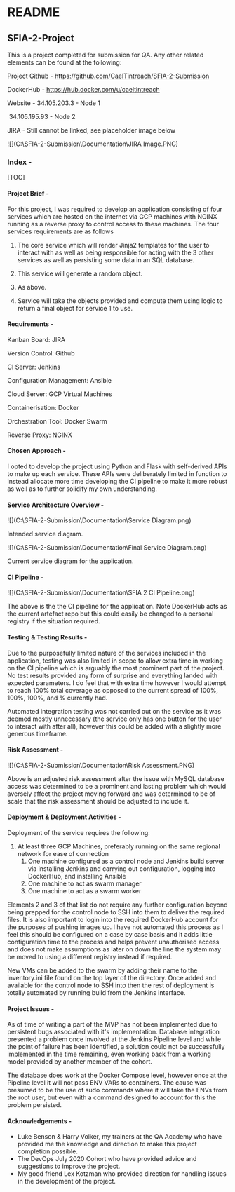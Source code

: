 # README

## SFIA-2-Project

This is a project completed for submission for QA. Any other related elements can be found at the following:

Project Github - https://github.com/CaelTintreach/SFIA-2-Submission

DockerHub - https://hub.docker.com/u/caeltintreach

Website - 34.105.203.3 - Node 1

​				 34.105.195.93 - Node 2

JIRA - Still cannot be linked, see placeholder image below

![](C:\SFIA-2-Submission\Documentation\JIRA Image.PNG)

### Index -

[TOC]

#### Project Brief -

For this project, I was required to develop an application consisting of four services which are hosted on the internet via GCP machines with NGINX running as a reverse proxy to control access to these machines. The four services requirements are as follows

1. The core service which will render Jinja2 templates for the user to interact with as well as being responsible for acting with the 3 other services as well as persisting some data in an SQL database.

2. This service will generate a random object.

3. As above.

4. Service will take the objects provided and compute them using logic to return a final object for service 1 to use.  

#### Requirements -

Kanban Board: JIRA

Version Control: Github

CI Server: Jenkins

Configuration Management: Ansible

Cloud Server: GCP Virtual Machines

Containerisation: Docker

Orchestration Tool: Docker Swarm

Reverse Proxy: NGINX

#### Chosen Approach -

I opted to develop the project using Python and Flask with self-derived APIs to make up each service. These APIs were deliberately limited in function to instead allocate more time developing the CI pipeline to make it more robust as well as to further solidify my own understanding.

#### Service Architecture Overview -

![](C:\SFIA-2-Submission\Documentation\Service Diagram.png)

Intended service diagram.

![](C:\SFIA-2-Submission\Documentation\Final Service Diagram.png)

Current service diagram for the application. 

#### CI Pipeline -

![](C:\SFIA-2-Submission\Documentation\SFIA 2 CI Pipeline.png)

The above is the the  CI pipeline for the application. Note DockerHub acts as the current artefact repo but this could easily be changed to a personal registry if the situation required.

#### Testing & Testing Results -

Due to the purposefully limited nature of the services included in the application, testing was also limited in scope to allow extra time in working on the CI pipeline which is arguably the most prominent part of the project. No test results provided any form of surprise and everything landed with expected parameters. I do feel that with extra time however I would attempt to reach 100% total coverage as opposed to the current spread of 100%, 100%, 100%, and % currently had.

Automated integration testing was not carried out on the service as it was deemed mostly unnecessary (the service only has one button for the user to interact with after all), however this could be added with a slightly more generous timeframe.  

#### Risk Assessment -

![](C:\SFIA-2-Submission\Documentation\Risk Assessment.PNG)

Above is an adjusted risk assessment after the issue with MySQL database access was determined to be a prominent and lasting problem which would aversely affect the project moving forward and was determined to be of scale that the risk assessment should be adjusted to include it.

#### Deployment & Deployment Activities -

Deployment of the service requires the following:

1. At least three GCP Machines, preferably running on the same regional network for ease of connection
   1. One machine configured as a control node and Jenkins build server via installing Jenkins and carrying out configuration, logging into DockerHub, and installing Ansible
   2. One machine to act as swarm manager
   3. One machine to act as a swarm worker

Elements 2 and 3 of that list do not require any further configuration beyond being prepped for the control node to SSH into them to deliver the required files. It is also important to login into the required DockerHub account for the purposes of pushing images up. I have not automated this process as I feel this should be configured on a case by case basis and it adds little configuration time to the process and helps prevent unauthorised access and does not make assumptions as later on down the line the system may be moved to using a different registry instead if required.

New VMs can be added to the swarm by adding their name to the inventory.ini file found on the top layer of the directory. Once added and available for the control node to SSH into then the rest of deployment is totally automated by running build from the Jenkins interface. 

#### Project Issues -

As of time of writing a part of the MVP has not been implemented due to persistent bugs associated with it's implementation. Database integration presented a problem once involved at the Jenkins Pipeline level and while the point of failure has been identified, a solution could not be successfully implemented in the time remaining, even working back from a working model provided by another member of the cohort.

The database does work at the Docker Compose level, however once at the Pipeline level it will not pass ENV VARs to containers. The cause was presumed to be the use of sudo commands where it will take the ENVs from the root user, but even with a command designed to account for this the problem persisted. 

#### Acknowledgements - 

- Luke Benson & Harry Volker, my trainers at the QA Academy who have provided me the knowledge and direction to make this project completion possible.
- The DevOps July 2020 Cohort who have provided advice and suggestions to improve the project.
- My good friend Lex Kotzman who provided direction for handling issues in the development of the project.